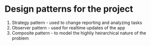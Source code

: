 # Design patterns for the project


1. Strategy pattern - used to change reporting and analyzing tasks
2. Observer pattern - used for realtime updates of the app
3. Composite pattern - to model the highliy heirarchical nature of the problem

